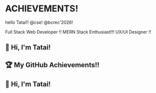# ACHIEVEMENTS!
hello Tatai!!
@cse!
@bcrec'2026!
<!DOCTYPE html>

Full Stack Web Developer !!
MERN Stack Enthusiast!!!
UX/UI Designer !!

## 👋 Hi, I'm Tatai!

## 🏆 My GitHub Achievements!!

## 👋 Hi, I'm Tatai!




